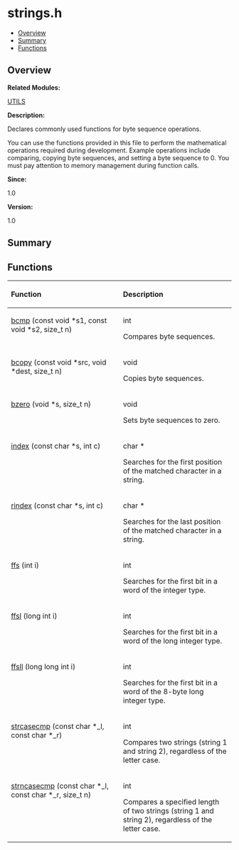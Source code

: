 # strings.h<a name="ZH-CN_TOPIC_0000001055707984"></a>

-   [Overview](#section1129275238165629)
-   [Summary](#section1961971547165629)
-   [Functions](#func-members)

## **Overview**<a name="section1129275238165629"></a>

**Related Modules:**

[UTILS](UTILS.md)

**Description:**

Declares commonly used functions for byte sequence operations. 

You can use the functions provided in this file to perform the mathematical operations required during development. Example operations include comparing, copying byte sequences, and setting a byte sequence to 0. You must pay attention to memory management during function calls. 

**Since:**

1.0

**Version:**

1.0

## **Summary**<a name="section1961971547165629"></a>

## Functions<a name="func-members"></a>

<a name="table709132478165629"></a>
<table><thead align="left"><tr id="row2078853865165629"><th class="cellrowborder" valign="top" width="50%" id="mcps1.1.3.1.1"><p id="p623901159165629"><a name="p623901159165629"></a><a name="p623901159165629"></a>Function</p>
</th>
<th class="cellrowborder" valign="top" width="50%" id="mcps1.1.3.1.2"><p id="p515543131165629"><a name="p515543131165629"></a><a name="p515543131165629"></a>Description</p>
</th>
</tr>
</thead>
<tbody><tr id="row1746205295165629"><td class="cellrowborder" valign="top" width="50%" headers="mcps1.1.3.1.1 "><p id="p1672635498165629"><a name="p1672635498165629"></a><a name="p1672635498165629"></a><a href="UTILS.md#ga840ecc6fc750bf00e99015d2817b0e12">bcmp</a> (const void *s1, const void *s2, size_t n)</p>
</td>
<td class="cellrowborder" valign="top" width="50%" headers="mcps1.1.3.1.2 "><p id="p786917942165629"><a name="p786917942165629"></a><a name="p786917942165629"></a>int </p>
<p id="p1634808064165629"><a name="p1634808064165629"></a><a name="p1634808064165629"></a>Compares byte sequences. </p>
</td>
</tr>
<tr id="row1093949628165629"><td class="cellrowborder" valign="top" width="50%" headers="mcps1.1.3.1.1 "><p id="p786969966165629"><a name="p786969966165629"></a><a name="p786969966165629"></a><a href="UTILS.md#ga2bf0688adef533a3285e7e0c00f98ff8">bcopy</a> (const void *src, void *dest, size_t n)</p>
</td>
<td class="cellrowborder" valign="top" width="50%" headers="mcps1.1.3.1.2 "><p id="p653789258165629"><a name="p653789258165629"></a><a name="p653789258165629"></a>void </p>
<p id="p1315899775165629"><a name="p1315899775165629"></a><a name="p1315899775165629"></a>Copies byte sequences. </p>
</td>
</tr>
<tr id="row1586077921165629"><td class="cellrowborder" valign="top" width="50%" headers="mcps1.1.3.1.1 "><p id="p736057118165629"><a name="p736057118165629"></a><a name="p736057118165629"></a><a href="UTILS.md#ga59505af7f1c47ff01fdb944801642033">bzero</a> (void *s, size_t n)</p>
</td>
<td class="cellrowborder" valign="top" width="50%" headers="mcps1.1.3.1.2 "><p id="p246572152165629"><a name="p246572152165629"></a><a name="p246572152165629"></a>void </p>
<p id="p1461435299165629"><a name="p1461435299165629"></a><a name="p1461435299165629"></a>Sets byte sequences to zero. </p>
</td>
</tr>
<tr id="row172378299165629"><td class="cellrowborder" valign="top" width="50%" headers="mcps1.1.3.1.1 "><p id="p1481809596165629"><a name="p1481809596165629"></a><a name="p1481809596165629"></a><a href="UTILS.md#ga1d3748ca570dcb09a2fb28e8015107dd">index</a> (const char *s, int c)</p>
</td>
<td class="cellrowborder" valign="top" width="50%" headers="mcps1.1.3.1.2 "><p id="p1411167633165629"><a name="p1411167633165629"></a><a name="p1411167633165629"></a>char * </p>
<p id="p1363828192165629"><a name="p1363828192165629"></a><a name="p1363828192165629"></a>Searches for the first position of the matched character in a string. </p>
</td>
</tr>
<tr id="row178875571165629"><td class="cellrowborder" valign="top" width="50%" headers="mcps1.1.3.1.1 "><p id="p1370124016165629"><a name="p1370124016165629"></a><a name="p1370124016165629"></a><a href="UTILS.md#ga83d9aa3251fdee263ad43bf75933de46">rindex</a> (const char *s, int c)</p>
</td>
<td class="cellrowborder" valign="top" width="50%" headers="mcps1.1.3.1.2 "><p id="p461590210165629"><a name="p461590210165629"></a><a name="p461590210165629"></a>char * </p>
<p id="p2110794630165629"><a name="p2110794630165629"></a><a name="p2110794630165629"></a>Searches for the last position of the matched character in a string. </p>
</td>
</tr>
<tr id="row169709790165629"><td class="cellrowborder" valign="top" width="50%" headers="mcps1.1.3.1.1 "><p id="p2044269330165629"><a name="p2044269330165629"></a><a name="p2044269330165629"></a><a href="UTILS.md#ga2385d975eddea296daa497e5d36febc9">ffs</a> (int i)</p>
</td>
<td class="cellrowborder" valign="top" width="50%" headers="mcps1.1.3.1.2 "><p id="p90066550165629"><a name="p90066550165629"></a><a name="p90066550165629"></a>int </p>
<p id="p1180846952165629"><a name="p1180846952165629"></a><a name="p1180846952165629"></a>Searches for the first bit in a word of the integer type. </p>
</td>
</tr>
<tr id="row1818252247165629"><td class="cellrowborder" valign="top" width="50%" headers="mcps1.1.3.1.1 "><p id="p2101348178165629"><a name="p2101348178165629"></a><a name="p2101348178165629"></a><a href="UTILS.md#ga73690a58537a6dbafa9aa4b3afa7baac">ffsl</a> (long int i)</p>
</td>
<td class="cellrowborder" valign="top" width="50%" headers="mcps1.1.3.1.2 "><p id="p812590975165629"><a name="p812590975165629"></a><a name="p812590975165629"></a>int </p>
<p id="p488625065165629"><a name="p488625065165629"></a><a name="p488625065165629"></a>Searches for the first bit in a word of the long integer type. </p>
</td>
</tr>
<tr id="row68786877165629"><td class="cellrowborder" valign="top" width="50%" headers="mcps1.1.3.1.1 "><p id="p1930600002165629"><a name="p1930600002165629"></a><a name="p1930600002165629"></a><a href="UTILS.md#gae7eaa572ad4e097865bd409b121fb33c">ffsll</a> (long long int i)</p>
</td>
<td class="cellrowborder" valign="top" width="50%" headers="mcps1.1.3.1.2 "><p id="p1454843313165629"><a name="p1454843313165629"></a><a name="p1454843313165629"></a>int </p>
<p id="p2071239777165629"><a name="p2071239777165629"></a><a name="p2071239777165629"></a>Searches for the first bit in a word of the 8-byte long integer type. </p>
</td>
</tr>
<tr id="row1667901238165629"><td class="cellrowborder" valign="top" width="50%" headers="mcps1.1.3.1.1 "><p id="p717826378165629"><a name="p717826378165629"></a><a name="p717826378165629"></a><a href="UTILS.md#ga2436604f43de7f27e7434ceea7d64528">strcasecmp</a> (const char *_l, const char *_r)</p>
</td>
<td class="cellrowborder" valign="top" width="50%" headers="mcps1.1.3.1.2 "><p id="p1447481630165629"><a name="p1447481630165629"></a><a name="p1447481630165629"></a>int </p>
<p id="p1158588758165629"><a name="p1158588758165629"></a><a name="p1158588758165629"></a>Compares two strings (string 1 and string 2), regardless of the letter case. </p>
</td>
</tr>
<tr id="row1262418822165629"><td class="cellrowborder" valign="top" width="50%" headers="mcps1.1.3.1.1 "><p id="p510961782165629"><a name="p510961782165629"></a><a name="p510961782165629"></a><a href="UTILS.md#ga103fd689d8438a246e0cd4d90cb084ac">strncasecmp</a> (const char *_l, const char *_r, size_t n)</p>
</td>
<td class="cellrowborder" valign="top" width="50%" headers="mcps1.1.3.1.2 "><p id="p631721396165629"><a name="p631721396165629"></a><a name="p631721396165629"></a>int </p>
<p id="p2108044422165629"><a name="p2108044422165629"></a><a name="p2108044422165629"></a>Compares a specified length of two strings (string 1 and string 2), regardless of the letter case. </p>
</td>
</tr>
</tbody>
</table>

